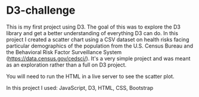 # D3-challenge
This is my first project using D3. The goal of this was to explore the D3 library and get a better understanding of everything D3 can do. In this project I created a scatter chart using a CSV dataset on health risks facing particular demographics of the population from the U.S. Census Bureau and the Behavioral Risk Factor Surveillance System (https://data.census.gov/cedsci/). It's a very simple project and was meant as an exploration rather than a full on D3 project. 

You will need to run the HTML in a live server to see the scatter plot. 

In this project I used: JavaScript, D3, HTML, CSS, Bootstrap
